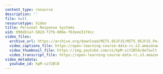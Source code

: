 ```yaml
---
content_type: resource
description: ''
file: null
resourcetype: Video
title: Personal Response Systems
uid: 096db1a7-582d-f2fb-006e-f63eee31f4cc
video_files:
  archive_url: https://archive.org/download/MIT5.95JF15/MIT5_95JF15_PersonalResponseSystems_300k.mp4
  video_captions_file: https://open-learning-course-data-rc.s3.amazonaws.com/5-95j-teaching-college-level-science-and-engineering-fall-2015/ccf238be26345ff5b3d71c8ece212d06_hpM-siY2Bl0.vtt
  video_thumbnail_file: https://img.youtube.com/vi/hpM-siY2Bl0/default.jpg
  video_transcript_file: https://open-learning-course-data-rc.s3.amazonaws.com/5-95j-teaching-college-level-science-and-engineering-fall-2015/c1a5133a5202dfe2db055db174b1c2b2_hpM-siY2Bl0.pdf
video_metadata:
  youtube_id: hpM-siY2Bl0
---
```

